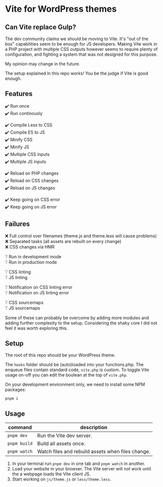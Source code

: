 # Vite for WordPress themes

## Can Vite replace Gulp?

The dev community claims we should be moving to Vite. It's "out of the box" capabilities seem to be enough for JS developers. Making Vite work in a PHP project with multiple CSS outputs however seems to require plenty of configuration, and fighting a system that was not designed for this purpose.

My opinion may change in the future.

The setup explained in this repo works! You be the judge if Vite is good enough.

## Features

:heavy_check_mark: Run once\
:heavy_check_mark: Run continously

:heavy_check_mark: Compile Less to CSS\
:heavy_check_mark: Compile ES to JS\
:heavy_check_mark: Minify CSS\
:heavy_check_mark: Minify JS\
:heavy_check_mark: Multiple CSS inputs\
:heavy_check_mark: Multiple JS inputs

:heavy_check_mark: Reload on PHP changes\
:heavy_check_mark: Reload on CSS changes\
:heavy_check_mark: Reload on JS changes

:heavy_check_mark: Keep going on CSS error\
:heavy_check_mark: Keep going on JS error

## Failures

:x: Full control over filenames (theme.js and theme.less will cause problems)\
:x: Separated tasks (all assets are rebuilt on every change)\
:x: CSS changes via HMR

:grey_question: Run in development mode\
:grey_question: Run in production mode

:grey_question: CSS linting\
:grey_question: JS linting

:grey_question: Notification on CSS linting error\
:grey_question: Notification on JS linting error

:grey_question: CSS sourcemaps\
:grey_question: JS sourcemaps

Some of these can probably be overcome by adding more modules and adding further complexity to the setup. Considering the shaky core I did not feel it was worth exploring this.

## Setup

The root of this repo should be your WordPress theme.

The `hooks` folder should be (auto)loaded into your functions.php. The enqueue files contain standard code, `vite.php` is custom. To toggle Vite usage on-off you can edit the boolean at the top of `vite.php`.

On your development environment only, we need to install some NPM packages:
```
pnpm i
```

## Usage

| command | description |
|---|---|
| `pnpm dev` | Run the Vite dev server. |
| `pnpm build` | Build all assets once. |
| `pnpm watch` | Watch files and rebuild assets when files change. |

1. In your terminal run `pnpm dev` in one tab and `pnpm watch` in another.
1. Load your website in your browser. The Vite server will not work until the a webpage loads the Vite client JS.
1. Start working on `js/theme.js` or `less/theme.less`.

